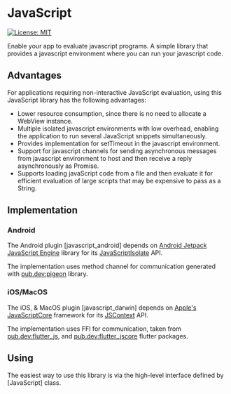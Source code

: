 # JavaScript

<p>
    <a href="https://opensource.org/licenses/MIT"><img src="https://img.shields.io/badge/license-MIT-purple.svg" alt="License: MIT"></a>
</p>

Enable your app to evaluate javascript programs. A simple library that provides a javascript environment where you can run your javascript code.

## Advantages

For applications requiring non-interactive JavaScript evaluation, using this JavaScript library has the following advantages:

- Lower resource consumption, since there is no need to allocate a WebView instance.
- Multiple isolated javascript environments with low overhead, enabling the application to run several JavaScript snippets simultaneously.
- Provides implementation for setTimeout in the javascript environment.
- Support for javascript channels for sending asynchronous messages from javascript environment to host and then receive a reply asynchronously as Promise.
- Supports loading javaScript code from a file and then evaluate it for efficient evaluation of large scripts that may be expensive to pass as a String.

## Implementation

### Android

The Android plugin [javascript_android] depends on [Android Jetpack JavaScript Engine](https://developer.android.com/reference/kotlin/androidx/javascriptengine) library for its [JavaScriptIsolate](https://developer.android.com/reference/kotlin/androidx/javascriptengine/JavaScriptIsolate) API.

The implementation uses method channel for communication generated with [pub.dev:pigeon](https://pub.dev/packages/pigeon) library.

### iOS/MacOS

The iOS, & MacOS plugin [javascript_darwin] depends on [Apple's JavaScriptCore](https://developer.apple.com/documentation/javascriptcore) framework for its [JSContext](https://developer.apple.com/documentation/javascriptcore/jscontext) API.

The implementation uses FFI for communication, taken from [pub.dev:flutter_js](https://pub.dev/packages/flutter_js), and [pub.dev:flutter_jscore](https://pub.dev/packages/flutter_jscore) flutter packages.

## Using

The easiest way to use this library is via the high-level interface defined by [JavaScript] class.
